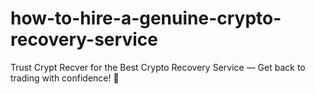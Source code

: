 # how-to-hire-a-genuine-crypto-recovery-service
Trust Crypt Recver for the Best Crypto Recovery Service — Get back to trading with confidence! 💪

